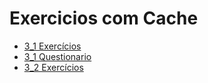 # Exercicios com Cache

* [3_1 Exercícios](https://docs.google.com/document/d/1RfnoTl0Ub_P_HDdEaaHjAVSGBTgVrTpsWdHg69Bqw14/edit?usp=sharing)
* [3_1 Questionario]()
* [3_2 Exercícios](https://docs.google.com/document/d/1W56e4h02qP3LSO--Sg2p-923eXoHsmhx2AebDJ11Xqw/edit?usp=sharing)
